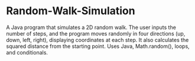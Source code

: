 # Random-Walk-Simulation
A Java program that simulates a 2D random walk. The user inputs the number of steps, and the program moves randomly in four directions (up, down, left, right), displaying coordinates at each step. It also calculates the squared distance from the starting point. Uses Java, Math.random(), loops, and conditionals.
